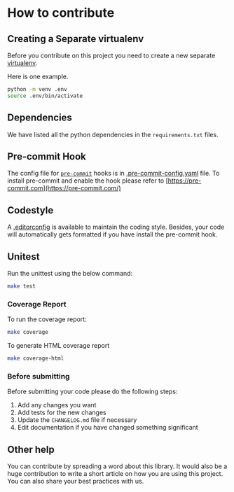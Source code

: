 # How to contribute

## Creating a Separate virtualenv

Before you contribute on this project you need to create a new separate [virtualenv](https://docs.python.org/3/library/venv.html).

Here is one example.

```bash
python -m venv .env
source .env/bin/activate
```

## Dependencies

We have listed all the python dependencies in the `requirements.txt` files.

## Pre-commit Hook

The config file for [`pre-commit`](https://pre-commit.com/) hooks is in [.pre-commit-config.yaml](./.pre-commit-config.yaml) file. To install pre-commit and enable the hook please refer to [https://pre-commit.com](https://pre-commit.com/)

## Codestyle

A [.editorconfig](./editorconfig) is available to maintain the coding style. Besides, your code will automatically gets formatted if you have install the pre-commit hook.

## Unitest

Run the unittest using the below command:

```bash
make test
```

### Coverage Report

To run the coverage report:

```bash
make coverage
```

To generate HTML coverage report

```bash
make coverage-html
```

### Before submitting

Before submitting your code please do the following steps:

1. Add any changes you want
1. Add tests for the new changes
1. Update the `CHANGELOG.md` file if necessary
1. Edit documentation if you have changed something significant

## Other help

You can contribute by spreading a word about this library.
It would also be a huge contribution to write
a short article on how you are using this project.
You can also share your best practices with us.
